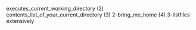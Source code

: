 executes_current_working_directory
(2) contents_list_of_your_current_directory
(3) 2-bring_me_home
(4) 3-listfiles extensively
